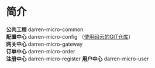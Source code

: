 # 简介
**公共工程**  darren-micro-common   
**配置中心**  darren-micro-config   （[使用码云的GIT仓库](https://gitee.com/mycode2018/darren-micro-config)）  
**网关中心**  darren-micro-gateway   
**订单中心**  darren-micro-order    
**注册中心**  darren-micro-register 
**用户中心**  darren-micro-user     
